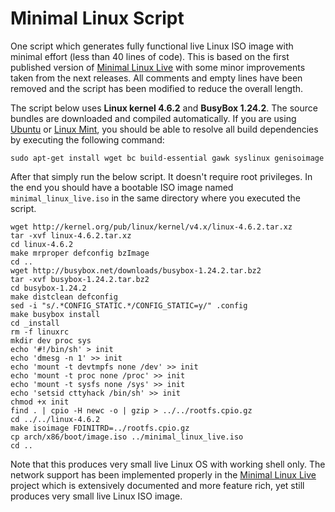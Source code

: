 # Minimal Linux Script
One script which generates fully functional live Linux ISO image with minimal effort (less than 40 lines of code). This is based on the first published version of [Minimal Linux Live](http://github.com/ivandavidov/minimal) with some minor improvements taken from the next releases. All comments and empty lines have been removed and the script has been modified to reduce the overall length.

The script below uses **Linux kernel 4.6.2** and **BusyBox 1.24.2**. The source bundles are downloaded and compiled automatically. If you are using [Ubuntu](http://ubuntu.com) or [Linux Mint](http://linuxmint.com), you should be able to resolve all build dependencies by executing the following command:

    sudo apt-get install wget bc build-essential gawk syslinux genisoimage

After that simply run the below script. It doesn't require root privileges. In the end you should have a bootable ISO image named `minimal_linux_live.iso` in the same directory where you executed the script.

    wget http://kernel.org/pub/linux/kernel/v4.x/linux-4.6.2.tar.xz
    tar -xvf linux-4.6.2.tar.xz
    cd linux-4.6.2
    make mrproper defconfig bzImage
    cd ..
    wget http://busybox.net/downloads/busybox-1.24.2.tar.bz2
    tar -xvf busybox-1.24.2.tar.bz2
    cd busybox-1.24.2
    make distclean defconfig
    sed -i "s/.*CONFIG_STATIC.*/CONFIG_STATIC=y/" .config
    make busybox install
    cd _install
    rm -f linuxrc
    mkdir dev proc sys
    echo '#!/bin/sh' > init
    echo 'dmesg -n 1' >> init
    echo 'mount -t devtmpfs none /dev' >> init
    echo 'mount -t proc none /proc' >> init
    echo 'mount -t sysfs none /sys' >> init
    echo 'setsid cttyhack /bin/sh' >> init
    chmod +x init
    find . | cpio -H newc -o | gzip > ../../rootfs.cpio.gz
    cd ../../linux-4.6.2
    make isoimage FDINITRD=../rootfs.cpio.gz
    cp arch/x86/boot/image.iso ../minimal_linux_live.iso
    cd ..

Note that this produces very small live Linux OS with working shell only. The network support has been implemented properly in the [Minimal Linux Live](http://github.com/ivandavidov/minimal) project which is extensively documented and more feature rich, yet still produces very small live Linux ISO image.
